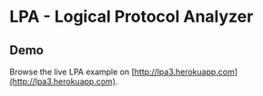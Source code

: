 # LPA - Logical Protocol Analyzer 

## Demo
Browse the live LPA example on [http://lpa3.herokuapp.com](http://lpa3.herokuapp.com).
